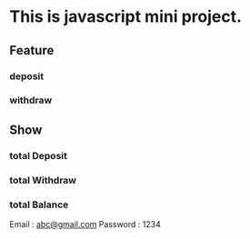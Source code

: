 # This is javascript mini project. 
## Feature
### deposit
### withdraw
## Show
### total Deposit
### total Withdraw
### total Balance

Email       : abc@gmail.com
Password    : 1234